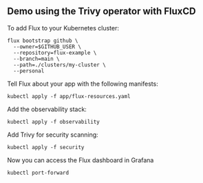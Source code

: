 ## Demo using the Trivy operator with FluxCD

To add Flux to your Kubernetes cluster:
```
flux bootstrap github \
  --owner=$GITHUB_USER \
  --repository=flux-example \
  --branch=main \
  --path=./clusters/my-cluster \
  --personal
```

Tell Flux about your app with the following manifests:
```
kubectl apply -f app/flux-resources.yaml
```

Add the observability stack:
```
kubectl apply -f observability
```

Add Trivy for security scanning:
```
kubectl apply -f security
```

Now you can access the Flux dashboard in Grafana 
```
kubectl port-forward 
```